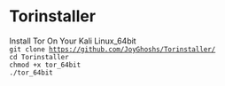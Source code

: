 # Torinstaller
Install Tor On Your Kali Linux_64bit<br/>
<code>git clone https://github.com/JoyGhoshs/Torinstaller/</code><br/>
<code>cd Torinstaller</code><br/>
<code>chmod +x tor_64bit</code><br/>
<code>./tor_64bit</code><br/>
